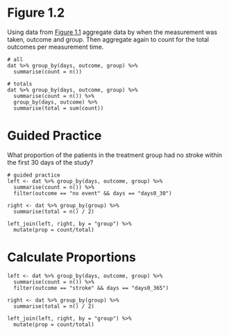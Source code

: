 # Figure 1.2 
Using data from [Figure 1.1](https://raw.githubusercontent.com/MayaGans/tidyblocks-1/openintrostats/data/openintrostats/Figure_1_1.csv) aggregate data by when the measurement was taken, outcome and group. Then aggregate again to count for the total  outcomes per measurement time.

```
# all
dat %>% group_by(days, outcome, group) %>%
  summarise(count = n())

# totals
dat %>% group_by(days, outcome, group) %>%
  summarise(count = n()) %>%
  group_by(days, outcome) %>%
  summarise(total = sum(count)) 
```

# Guided Practice
What proportion of the patients in the treatment group had no stroke within the first 30 days of the study?
```
# guided practice
left <- dat %>% group_by(days, outcome, group) %>%
  summarise(count = n()) %>%
  filter(outcome == "no event" && days == "days0_30")

right <- dat %>% group_by(group) %>%
  summarise(total = n() / 2)

left_join(left, right, by = "group") %>%
  mutate(prop = count/total)
```

# Calculate Proportions
```
left <- dat %>% group_by(days, outcome, group) %>%
  summarise(count = n()) %>%
  filter(outcome == "stroke" && days == "days0_365")

right <- dat %>% group_by(group) %>%
  summarise(total = n() / 2)

left_join(left, right, by = "group") %>%
  mutate(prop = count/total)
```
